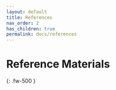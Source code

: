 ```yaml
---
layout: default
title: References
nav_order: 2
has_children: true
permalink: docs/references
---
```


# Reference Materials
{: .fw-500 }
